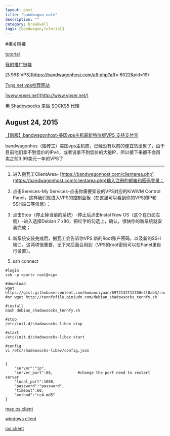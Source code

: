 ```yaml
---
layout: post
title: "bandwagon note"
description: ""
category: breakwall
tags: [bandwagon,tutorial]
---
```


#相关链接

[tutorial](http://www.advertcn.com/thread-20498-1-1.html)

[我的推广链接](https://bandwagonhost.com/aff.php?aff=6022)

~~[3.99$ VPS](https://bandwagonhost.com/aff.php?aff= 6022&pid=19)~~

[7vps.net vps推荐网站](http://www.7vps.net/)

[www.vpser.net](http://www.vpser.net/)

[用 Shadowsocks 来做 SOCKS5 代理](http://blog.miskcoo.com/2014/10/shadowsocks-proxy)

August 24, 2015
---

[【新版】bandwagonhost-美国vps主机最新特价版VPS 支持支付宝](http://www.7vps.net/3332.html)

bandwagonhos（搬砖工）美国vps主机商，已经没有以前的便宜货出售了，由于目前他们拿不到低价的IPv4，或者说拿不到低价的大量IP，所以接下来都不会再卖之前3.99美元一年的VPS了

---

1. 进入搬瓦工ClientArea- [https://bandwagonhost.com/clientarea.php](https://bandwagonhost.com/clientarea.php)输入注册的邮箱和密码登录；

2. 点击Services-My Services-点击你需要架设的VPS对应的KiWiVM Control Panel，这样我们就进入VPS的控制面板（在这里可以看到你的VPS的IP和SSH端口等信息）；

3. 点击Stop（停止掉当前的系统）-停止后点击Instal New OS（这个在页面左侧）-进入选择Debian 7 x86，把红字的勾选上，确认，很快你的新系统就安装完成；

4. 新系统安装完成后，搬瓦工会告诉你VPS 新的Root账户密码，以及新的SSH端口，这两项很重要，记下来后面会用到（VPS的root密码可以在Panel里自行设置）。

5. ssh connect
	
```
#login
ssh -p <port> root@<ip>	

#download
wget https://gist.githubusercontent.com/bumaociyuan/6972132712358e2f0ab3/raw/5503365c05badb5ce49be0a94554134aed01d46e/debian_shadowsocks.sh
#or wget http://tennfyfile.qiniudn.com/debian_shadowsocks_tennfy.sh

#install
bash debian_shadowsocks_tennfy.sh

#stop
/etc/init.d/shadowsocks-libev stop

#start
/etc/init.d/shadowsocks-libev start

#config
vi /etc/shadowsocks-libev/config.json
```

```

{
    "server":"ip",
    "server_port":88,			#change the port need to restart server
    "local_port":1080,
    "password":"password",
    "timeout":60,
    "method":"rc4-md5"
}
```

[mac os client](http://sourceforge.net/projects/shadowsocksgui/)

[windows client](https://sourceforge.net/projects/shadowsocksgui/files/dist/)

[ios client](https://github.com/linusyang/MobileShadowSocks)


